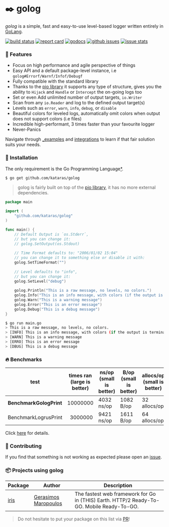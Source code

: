 # ✒️ golog

_golog_ is a simple, fast and easy-to-use level-based logger written entirely in [GoLang](https://golang.org).

[![build status](https://img.shields.io/travis/kataras/golog/master.svg?style=flat-square)](https://travis-ci.org/kataras/golog)
[![report card](https://img.shields.io/badge/report%20card-a%2B-ff3333.svg?style=flat-square)](http://goreportcard.com/report/kataras/golog)
[![godocs](https://img.shields.io/badge/online-documentation-0366d6.svg?style=flat-square)](https://godoc.org/github.com/kataras/golog)
[![github issues](https://img.shields.io/github/issues/kataras/golog.svg?style=flat-square)](https://github.com/kataras/golog/issues?q=is%3Aopen+is%3Aissue)
[![issue stats](https://img.shields.io/issuestats/i/github/kataras/golog.svg?style=flat-square)](https://github.com/kataras/golog/issues)

### 🥇 Features

* Focus on high performance and agile perspective of things
* Easy API and a default package-level instance, i.e `golog#Errorf/Warnf/Infof/Debugf`
* Fully compatible with the standard library
* Thanks to the [pio library](https://github.com/kataras/pio) it supports any type of structure, gives you the ability to `Hijack` and `Handle` or `Intercept` the on-going logs too 
* Set or even Add unlimited number of output targets, `io.Writer`
* Scan from any `io.Reader` and log to the defined output target(s)
* Levels such as `error`, `warn`, `info`, `debug`, or `disable`
* Beautiful colors for leveled logs, automatically omit colors when output does not support colors (i.e files)
* Incredible high-performant, 3 times faster than your favourite logger
* Never-Panics

Navigate through [_examples](_examples/) and [integrations](_examples/integrations/) to learn if that fair solution suits your needs.

### 🚀 Installation

The only requirement is the Go Programming Language[*](https://golang.org).

```bash
$ go get github.com/kataras/golog
```

> golog is fairly built on top of the [pio library](https://github.com/kataras/pio), it has no more external dependencies.

```go
package main

import (
    "github.com/kataras/golog"
)

func main() {
    // Default Output is `os.Stderr`,
    // but you can change it:
    // golog.SetOutput(os.Stdout)
    
    // Time Format defaults to: "2006/01/02 15:04"
    // you can change it to something else or disable it with:
    golog.SetTimeFormat("")
    
    // Level defaults to "info",
    // but you can change it:
    golog.SetLevel("debug")
    
    golog.Println("This is a raw message, no levels, no colors.")
    golog.Info("This is an info message, with colors (if the output is terminal)")
    golog.Warn("This is a warning message")
    golog.Error("This is an error message")
    golog.Debug("This is a debug message")
}
```

```bash 
$ go run main.go
> This is a raw message, no levels, no colors.
> [INFO] This is an info message, with colors (if the output is terminal)
> [WARN] This is a warning message
> [ERRO] This is an error message
> [DBUG] This is a debug message
```

### 🔥 Benchmarks

| test | times ran (large is better) |  ns/op (small is better) | B/op (small is better) | allocs/op (small is better) |
| -----------|--------|-------------|-------------|-------------|
| **BenchmarkGologPrint** | 10000000 | 4032 ns/op | 1082 B/op | 32 allocs/op |
| BenchmarkLogrusPrint | &nbsp; 3000000 | 9421 ns/op | 1611 B/op | 64 allocs/op |

Click [here](_benchmarks) for details.

### 👥 Contributing

If you find that something is not working as expected please open an [issue](https://github.com/kataras/golog/issues).

### 📦 Projects using golog

| Package | Author | Description |
| -----------|--------|-------------|
| [iris](https://github.com/kataras/iris) | [Gerasimos Maropoulos](https://github.com/kataras) | The fastest web framework for Go in (THIS) Earth. HTTP/2 Ready-To-GO. Mobile Ready-To-GO. |

> Do not hesitate to put your package on this list via [PR](https://github.com/kataras/golog/pulls)!